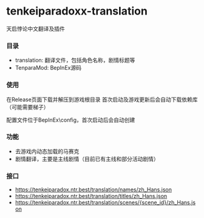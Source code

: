 # tenkeiparadoxx-translation

天启悖论中文翻译及插件

### 目录

- translation: 翻译文件，包括角色名称，剧情标题等
- TenparaMod: BepInEx源码

### 使用

在Release页面下载并解压到游戏根目录
首次启动及游戏更新后会自动下载依赖库（可能需要梯子）

配置文件位于BepInEx\config，首次启动后会自动创建

### 功能

- 去游戏内动态加载的马赛克
- 剧情翻译，主要是主线剧情（目前已有主线和部分活动剧情）

### 接口

- https://tenkeiparadox.ntr.best/translation/names/zh_Hans.json
- https://tenkeiparadox.ntr.best/translation/titles/zh_Hans.json
- https://tenkeiparadox.ntr.best/translation/scenes/{scene_id}/zh_Hans.json